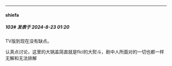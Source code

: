 ﻿
*****

####  shiefa  
##### 103#       发表于 2024-8-23 01:20

TV版到现在没有缺点。

认真点讨论，这里的大锅盖简直就是flcl的大熨斗，剧中人所面对的一切也都一样无解和无法排解

